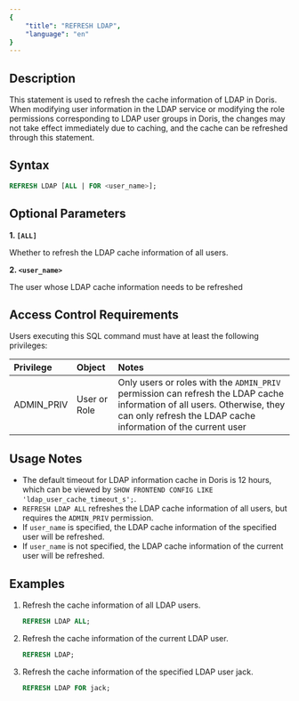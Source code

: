 ```yaml
---
{
    "title": "REFRESH LDAP",
    "language": "en"
}
---
```


## Description

This statement is used to refresh the cache information of LDAP in Doris. When modifying user information in the LDAP service or modifying the role permissions corresponding to LDAP user groups in Doris, the changes may not take effect immediately due to caching, and the cache can be refreshed through this statement.

## Syntax

```sql
REFRESH LDAP [ALL | FOR <user_name>];
```

## Optional Parameters

**1. `[ALL]`**

Whether to refresh the LDAP cache information of all users.

**2. `<user_name>`**

The user whose LDAP cache information needs to be refreshed

## Access Control Requirements

Users executing this SQL command must have at least the following privileges:


| Privilege | Object | Notes                 |
| :---------------- | :------------- | :---------------------------- |
| ADMIN_PRIV        | User or Role | Only users or roles with the `ADMIN_PRIV` permission can refresh the LDAP cache information of all users. Otherwise, they can only refresh the LDAP cache information of the current user |

## Usage Notes

- The default timeout for LDAP information cache in Doris is 12 hours, which can be viewed by `SHOW FRONTEND CONFIG LIKE 'ldap_user_cache_timeout_s';`.
- `REFRESH LDAP ALL` refreshes the LDAP cache information of all users, but requires the `ADMIN_PRIV` permission.
- If `user_name` is specified, the LDAP cache information of the specified user will be refreshed.
- If `user_name` is not specified, the LDAP cache information of the current user will be refreshed.

## Examples

1. Refresh the cache information of all LDAP users.

    ```sql
    REFRESH LDAP ALL;
    ```

2. Refresh the cache information of the current LDAP user.

    ```sql
    REFRESH LDAP;
    ```

3. Refresh the cache information of the specified LDAP user jack.

    ```sql
    REFRESH LDAP FOR jack;
    ```


